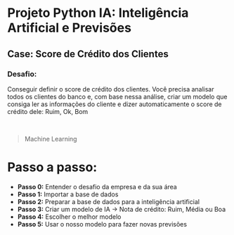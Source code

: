 # Projeto Python IA: Inteligência Artificial e Previsões

## Case: Score de Crédito dos Clientes
### Desafio:
Conseguir definir o score de crédito dos clientes. Você precisa analisar todos os clientes do banco e, com base nessa análise, criar um modelo que consiga ler as informações do cliente e dizer automaticamente o score de crédito dele: Ruim, Ok, Bom

<br>

> Machine Learning
# Passo a passo:

- **Passo 0:** Entender o desafio da empresa e da sua área
- **Passo 1:** Importar a base de dados
- **Passo 2:** Preparar a base de dados para a inteligência artificial
- **Passo 3:** Criar um modelo de IA -> Nota de crédito: Ruim, Média ou Boa
- **Passo 4:** Escolher o melhor modelo
- **Passo 5:** Usar o nosso modelo para fazer novas previsões
